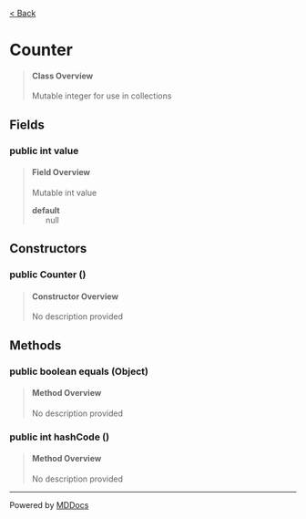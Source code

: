 [< Back](../README.md)
# Counter #
>#### Class Overview ####
>Mutable integer for use in collections
## Fields ##
### public int value ###
>#### Field Overview ####
>Mutable int value
>
>**default**<br />
>&nbsp;&nbsp;&nbsp;&nbsp;&nbsp;&nbsp;null
>
## Constructors ##
### public Counter () ###
>#### Constructor Overview ####
>No description provided
>
## Methods ##
### public boolean equals (Object) ###
>#### Method Overview ####
>No description provided
>
### public int hashCode () ###
>#### Method Overview ####
>No description provided
>

---
Powered by [MDDocs](https://github.com/VRCube/MDDocs)